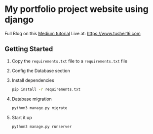 
# My portfolio project website using django

Full Blog on this [Medium tutorial](https://tusher16.medium.com/make-a-simple-django-3-2-portfolio-project-as-data-scientist-part-1-72dfa4992b85)
Live at: https://www.tusher16.com

## Getting Started

1. Copy the `requirements.txt` file to a `requirements.txt` file 
2. Config the Database section

2. Install dependencies

   ```bash
   pip install -r requirements.txt
   ```
3. Database migration
  
   ```bash
   python3 manage.py migrate
   ```
  
5. Start it up

   ```bash
   python3 manage.py runserver
   ```
